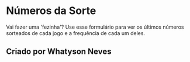# Números da Sorte

Vai fazer uma 'fezinha'? Use esse formulário para ver os últimos números sorteados de cada jogo e a frequência de cada um deles.

## Criado por Whatyson Neves